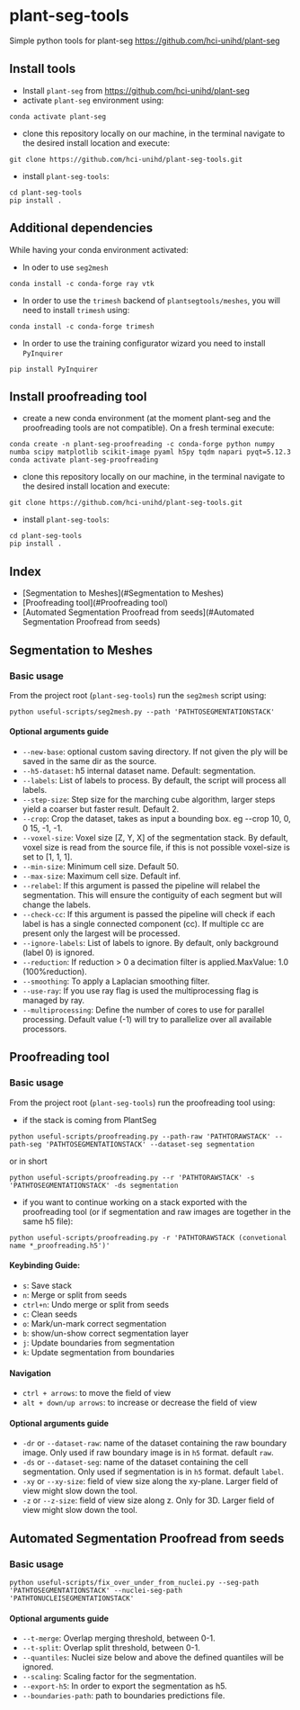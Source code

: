 # plant-seg-tools
Simple python tools for plant-seg https://github.com/hci-unihd/plant-seg

## Install tools
* Install `plant-seg` from https://github.com/hci-unihd/plant-seg
* activate `plant-seg` environment using:
```
conda activate plant-seg
```
* clone this repository locally on our machine, in the terminal navigate to the desired install location and execute:
```
git clone https://github.com/hci-unihd/plant-seg-tools.git
```
* install `plant-seg-tools`:
```
cd plant-seg-tools
pip install .
```

## Additional dependencies
While having your conda environment activated:
* In oder to use `seg2mesh`
```
conda install -c conda-forge ray vtk
```
* In order to use the `trimesh` backend of `plantsegtools/meshes`, you will need to install `trimesh` using:
```
conda install -c conda-forge trimesh
```
* In order to use the training configurator wizard you need to install `PyInquirer`
```
pip install PyInquirer
```

## Install proofreading tool
* create a new conda environment (at the moment plant-seg and the proofreading tools are not compatible). 
On a fresh terminal execute:
```
conda create -n plant-seg-proofreading -c conda-forge python numpy numba scipy matplotlib scikit-image pyaml h5py tqdm napari pyqt=5.12.3
conda activate plant-seg-proofreading
```
* clone this repository locally on our machine, in the terminal navigate to the desired install location and execute:
```
git clone https://github.com/hci-unihd/plant-seg-tools.git
```
* install `plant-seg-tools`:
```
cd plant-seg-tools
pip install .
```

## Index
* [Segmentation to Meshes](#Segmentation to Meshes)
* [Proofreading tool](#Proofreading tool)
* [Automated Segmentation Proofread from seeds](#Automated Segmentation Proofread from seeds)

## Segmentation to Meshes

### Basic usage
From the project root (`plant-seg-tools`) run the `seg2mesh` script using:
```
python useful-scripts/seg2mesh.py --path 'PATHTOSEGMENTATIONSTACK'
```

#### Optional arguments guide
* `--new-base`: optional custom saving directory. 
If not given the ply will be saved in the same dir as the source.
* `--h5-dataset`: h5 internal dataset name. Default: segmentation.
* `--labels`: List of labels to process. By default, the script will process all labels.
* `--step-size`: Step size for the marching cube algorithm, larger steps yield a coarser but faster result. Default 2.
* `--crop`: Crop the dataset, takes as input a bounding box. eg --crop 10, 0, 0 15, -1, -1.
* `--voxel-size`: Voxel size [Z, Y, X] of the segmentation stack. By default, voxel size is read from the source file, if
this is not possible voxel-size is set to [1, 1, 1].
* `--min-size`: Minimum cell size. Default 50.
* `--max-size`: Maximum cell size. Default inf.
* `--relabel`:  If this argument is passed the pipeline will relabel the segmentation.
This will ensure the contiguity of each segment but will change the labels.
* `--check-cc`: If this argument is passed the pipeline will check if each label is has a single connected component (cc).
If multiple cc are present only the largest will be processed.
* `--ignore-labels`: List of labels to ignore. By default, only background (label 0) is ignored.
* `--reduction`: If reduction > 0 a decimation filter is applied.MaxValue: 1.0 (100%reduction).
* `--smoothing`: To apply a Laplacian smoothing filter.
* `--use-ray`: If you use ray flag is used the multiprocessing flag is managed by ray.
* `--multiprocessing`: Define the number of cores to use for parallel processing. 
Default value (-1) will try to parallelize over all available processors.

## Proofreading tool

### Basic usage
From the project root (`plant-seg-tools`) run the proofreading tool using:
* if the stack is coming from PlantSeg
```
python useful-scripts/proofreading.py --path-raw 'PATHTORAWSTACK' --path-seg 'PATHTOSEGMENTATIONSTACK' --dataset-seg segmentation
```
or in short
```
python useful-scripts/proofreading.py --r 'PATHTORAWSTACK' -s 'PATHTOSEGMENTATIONSTACK' -ds segmentation
```
* if you want to continue working on a stack exported with the proofreading tool 
(or if segmentation and raw images are together in the same h5 file):
```
python useful-scripts/proofreading.py -r 'PATHTORAWSTACK (convetional name *_proofreading.h5')'
```
#### Keybinding Guide:
* `s`: Save stack
* `n`: Merge or split from seeds
* `ctrl+n`: Undo merge or split from seeds
* `c`: Clean seeds
* `o`: Mark/un-mark correct segmentation
* `b`: show/un-show correct segmentation layer
* `j`: Update boundaries from segmentation
* `k`: Update segmentation from boundaries  
#### Navigation
* `ctrl + arrows`: to move the field of view
* `alt + down/up arrows`: to increase or decrease the field of view

#### Optional arguments guide
* `-dr` or `--dataset-raw`: name of the dataset containing the raw boundary image.
Only used if raw boundary image is in `h5` format. default `raw`.
* `-ds` or `--dataset-seg`: name of the dataset containing the cell segmentation.
Only used if segmentation is in `h5` format. default `label`.
* `-xy` or `--xy-size`: field of view size along the xy-plane. Larger field of view might slow down the tool.
* `-z` or `--z-size`: field of view size along z. Only for 3D. Larger field of view might slow down the tool.



## Automated Segmentation Proofread from seeds

### Basic usage
```
python useful-scripts/fix_over_under_from_nuclei.py --seg-path 'PATHTOSEGMENTATIONSTACK' --nuclei-seg-path 'PATHTONUCLEISEGMENTATIONSTACK' 
```

#### Optional arguments guide
  * `--t-merge`: Overlap merging threshold, between 0-1.
  * `--t-split`: Overlap split threshold, between 0-1.
  * `--quantiles`: Nuclei size below and above the defined quantiles will be ignored.
  * `--scaling`: Scaling factor for the segmentation.
  * `--export-h5`:  In order to export the segmentation as h5.
  * `--boundaries-path`: path to boundaries predictions file.



